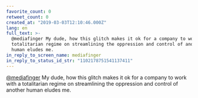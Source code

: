 ```yaml
---
favorite_count: 0
retweet_count: 0
created_at: "2019-03-03T12:10:46.000Z"
lang: en
full_text: >-
  @mediafinger My dude, how this glitch makes it ok for a company to work with a
  totalitarian regime on streamlining the oppression and control of another
  human eludes me.
in_reply_to_screen_name: mediafinger
in_reply_to_status_id_str: "1102178751541137411"
---
```


[@mediafinger](https://twitter.com/mediafinger) My dude, how this glitch makes
it ok for a company to work with a totalitarian regime on streamlining the
oppression and control of another human eludes me.
